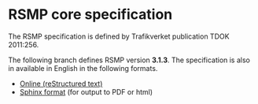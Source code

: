 RSMP core specification
=======================

The RSMP specification is defined by Trafikverket publication TDOK 2011:256.

The following branch defines RSMP version **3.1.3**.
The specification is also in available in English in the following formats.

* <a href="rst/rsmp.rst">Online (reStructured text)</a>
* <a href="sphinx">Sphinx format</a> (for output to PDF or html)
